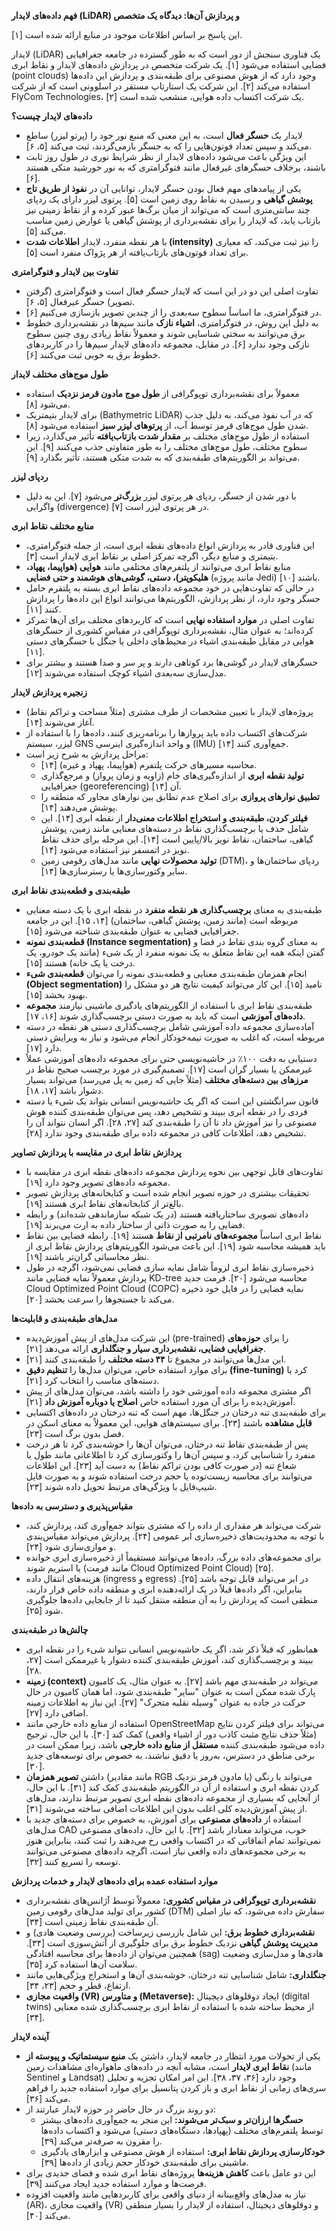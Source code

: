 **فهم داده‌های لایدار (LiDAR) و پردازش آن‌ها: دیدگاه یک متخصص**

این پاسخ بر اساس اطلاعات موجود در منابع ارائه شده است [۱].

لایدار (LiDAR) یک فناوری سنجش از دور است که به طور گسترده در جامعه جغرافیایی فضایی استفاده می‌شود [۱]. یک شرکت متخصص در پردازش داده‌های لایدار و نقاط ابری (point clouds) وجود دارد که از هوش مصنوعی برای طبقه‌بندی و پردازش این داده‌ها استفاده می‌کند [۲]. این شرکت یک استارتاپ مستقر در اسلوونی است که از شرکت FlyCom Technologies، یک شرکت اکتساب داده هوایی، منشعب شده است [۲].

**داده‌های لایدار چیست؟**

*   لایدار یک **حسگر فعال** است، به این معنی که منبع نور خود را (پرتو لیزر) ساطع می‌کند و سپس تعداد فوتون‌هایی را که به حسگر بازمی‌گردند، ثبت می‌کند [۵، ۶].
*   این ویژگی باعث می‌شود داده‌های لایدار از نظر شرایط نوری در طول روز ثابت باشند، برخلاف حسگرهای غیرفعال مانند فتوگرامتری که به نور خورشید متکی هستند [۶].
*   یکی از پیامدهای مهم فعال بودن حسگر لایدار، توانایی آن در **نفوذ از طریق تاج پوشش گیاهی** و رسیدن به نقاط روی زمین است [۵]. پرتوی لیزر دارای یک ردپای چند سانتی‌متری است که می‌تواند از میان برگ‌ها عبور کرده و از نقاط زمینی نیز بازتاب یابد، که لایدار را برای نقشه‌برداری از پوشش گیاهی یا عوارض زمین مناسب می‌کند [۵].
*   با هر نقطه منفرد، لایدار **اطلاعات شدت (intensity)** را نیز ثبت می‌کند، که معیاری برای تعداد فوتون‌های بازتاب‌یافته از هر پژواک منفرد است [۵].

**تفاوت بین لایدار و فتوگرامتری**

*   تفاوت اصلی این دو در این است که لایدار حسگر فعال است و فتوگرامتری (گرفتن تصویر) حسگر غیرفعال [۵، ۶].
*   در فتوگرامتری، ما اساساً سطوح سه‌بعدی را از چندین تصویر بازسازی می‌کنیم [۶].
*   به دلیل این روش، در فتوگرامتری، **اشیاء نازک** مانند سیم‌ها در نقشه‌برداری خطوط برق می‌توانند به سختی شناسایی شوند و معمولاً نقاط زیادی روی چنین سطوح نازکی وجود ندارد [۶]. در مقابل، مجموعه داده‌های لایدار سیم‌ها را در کاربردهای خطوط برق به خوبی ثبت می‌کنند [۶].

**طول موج‌های مختلف لایدار**

*   معمولاً برای نقشه‌برداری توپوگرافی از **طول موج مادون قرمز نزدیک** استفاده می‌شود [۸].
*   برای لایدار بتیمتریک (Bathymetric LiDAR) که در آب نفوذ می‌کند، به دلیل جذب شدن طول موج‌های قرمز توسط آب، از **پرتوهای لیزر سبز** استفاده می‌شود [۸].
*   استفاده از طول موج‌های مختلف بر **مقدار شدت بازتاب‌یافته** تأثیر می‌گذارد، زیرا سطوح مختلف، طول موج‌های مختلف را به طور متفاوتی جذب می‌کنند [۹]. این می‌تواند بر الگوریتم‌های طبقه‌بندی که به شدت متکی هستند، تأثیر بگذارد [۹].

**ردپای لیزر**

*   با دور شدن از حسگر، ردپای هر پرتوی لیزر **بزرگ‌تر** می‌شود [۷]. این به دلیل واگرایی (divergence) در هر پرتوی لیزر است [۷].

**منابع مختلف نقاط ابری**

*   این فناوری قادر به پردازش انواع داده‌های نقطه ابری است، از جمله فتوگرامتری، بتیمتری و منابع دیگر، اگرچه تمرکز اصلی بر نقاط ابری لایدار است [۳].
*   منابع نقاط ابری می‌توانند از پلتفرم‌های مختلفی مانند **هوایی (هواپیما، پهپاد، هلیکوپتر)، دستی، گوشی‌های هوشمند و حتی فضایی** (مانند پروژه Jedi) باشند [۱۰].
*   در حالی که تفاوت‌هایی در خود مجموعه داده‌های نقاط ابری بسته به پلتفرم حامل حسگر وجود دارد، از نظر پردازش، الگوریتم‌ها می‌توانند انواع این داده‌ها را پردازش کنند [۱۱].
*   تفاوت اصلی در **موارد استفاده نهایی** است که کاربردهای مختلف برای آن‌ها تمرکز کرده‌اند؛ به عنوان مثال، نقشه‌برداری توپوگرافی در مقیاس کشوری از حسگرهای هوایی در مقابل طبقه‌بندی اشیاء در محیط‌های داخلی یا جنگل با حسگرهای دستی [۱۱].
*   حسگرهای لایدار در گوشی‌ها برد کوتاهی دارند و پر سر و صدا هستند و بیشتر برای مدل‌سازی سه‌بعدی اشیاء کوچک استفاده می‌شوند [۱۲].

**زنجیره پردازش لایدار**

*   پروژه‌های لایدار با تعیین مشخصات از طرف مشتری (مثلاً مساحت و تراکم نقاط) آغاز می‌شوند [۱۴].
*   شرکت‌های اکتساب داده باید پروازها را برنامه‌ریزی کنند، داده‌ها را با استفاده از لیزر، سیستم GNS و واحد اندازه‌گیری اینرسی (IMU) جمع‌آوری کنند [۱۴].
*   مراحل پردازش به شرح زیر است:
    *   محاسبه مسیرهای حرکت پلتفرم (هواپیما، پهپاد و غیره) [۱۴].
    *   **تولید نقطه ابری** از اندازه‌گیری‌های خام (زاویه و زمان پرواز) و مرجع‌گذاری جغرافیایی (georeferencing) آن [۱۴].
    *   **تطبیق نوارهای پروازی** برای اصلاح عدم تطابق بین نوارهای مجاور که منطقه را پوشش می‌دهند [۱۴].
    *   **فیلتر کردن، طبقه‌بندی و استخراج اطلاعات معنی‌دار** از نقطه ابری [۱۴]. این شامل حذف یا برچسب‌گذاری نقاط در دسته‌های معنایی مانند زمین، پوشش گیاهی، ساختمان، نقاط نویز بالا/پایین است [۱۴]. این مرحله برای حذف نقاط نویز در اتمسفر نیز استفاده می‌شود [۱۴].
    *   **تولید محصولات نهایی** مانند مدل‌های رقومی زمین (DTM)، ردپای ساختمان‌ها و سایر وکتورسازی‌ها یا رسترسازی‌ها [۱۴].

**طبقه‌بندی و قطعه‌بندی نقاط ابری**

*   طبقه‌بندی به معنای **برچسب‌گذاری هر نقطه منفرد** در نقطه ابری با یک دسته معنایی مربوطه است (مانند زمین، پوشش گیاهی، ساختمان) [۱۴، ۱۵]. این در جامعه جغرافیایی فضایی به عنوان طبقه‌بندی شناخته می‌شود [۱۵].
*   **قطعه‌بندی نمونه (Instance segmentation)** به معنای گروه بندی نقاط در فضا و گفتن اینکه همه این نقاط متعلق به یک نمونه منفرد از یک شیء (مانند یک خودرو، یک درخت یا یک خانه) هستند [۱۵].
*   انجام همزمان طبقه‌بندی معنایی و قطعه‌بندی نمونه را می‌توان **قطعه‌بندی شیء (Object segmentation)** نامید [۱۵]. این کار می‌تواند کیفیت نتایج هر دو مشکل را بهبود بخشد [۱۵].
*   طبقه‌بندی نقاط ابری با استفاده از الگوریتم‌های یادگیری ماشینی نیازمند **مجموعه داده‌های آموزشی** است که باید به صورت دستی برچسب‌گذاری شوند [۱۶، ۱۷].
*   آماده‌سازی مجموعه داده آموزشی شامل برچسب‌گذاری دستی هر نقطه در دسته مربوطه است، که اغلب به صورت نیمه‌خودکار انجام می‌شود و نیاز به ویرایش دستی دارد [۱۷].
*   دستیابی به دقت ۱۰۰٪ در حاشیه‌نویسی حتی برای مجموعه داده‌های آموزشی عملاً غیرممکن یا بسیار گران است [۱۷]. تصمیم‌گیری در مورد برچسب صحیح نقاط در **مرزهای بین دسته‌های مختلف** (مثلاً جایی که زمین به پل می‌رسد) می‌تواند بسیار دشوار باشد [۱۷، ۱۸].
*   قانون سرانگشتی این است که اگر یک حاشیه‌نویس انسانی بتواند یک شیء یا دسته فردی را در نقطه ابری ببیند و تشخیص دهد، پس می‌توان طبقه‌بندی کننده هوش مصنوعی را نیز آموزش داد تا آن را طبقه‌بندی کند [۲۷، ۲۸]. اگر انسان نتواند آن را تشخیص دهد، اطلاعات کافی در مجموعه داده برای طبقه‌بندی وجود ندارد [۲۸].

**پردازش نقاط ابری در مقایسه با پردازش تصاویر**

*   تفاوت‌های قابل توجهی بین نحوه پردازش مجموعه داده‌های نقطه ابری در مقایسه با مجموعه داده‌های تصویر وجود دارد [۱۹].
*   تحقیقات بیشتری در حوزه تصویر انجام شده است و کتابخانه‌های پردازش تصویر بالغ‌تر از کتابخانه‌های نقاط ابری هستند [۱۹].
*   داده‌های تصویری ساختاریافته هستند (در یک شبکه سازماندهی شده‌اند) و رابطه فضایی را به صورت ذاتی از ساختار داده به ارث می‌برند [۱۹].
*   نقاط ابری اساساً **مجموعه‌های نامرتبی از نقاط** هستند [۱۹]. رابطه فضایی بین نقاط باید همیشه محاسبه شود [۱۹]. این باعث می‌شود الگوریتم‌های پردازش نقاط ابری از نظر محاسباتی گران‌تر باشند [۱۹].
*   ذخیره‌سازی نقاط ابری لزوماً شامل نمایه سازی فضایی نمی‌شود، اگرچه در طول پردازش معمولاً نمایه فضایی مانند KD-tree محاسبه می‌شود [۲۰]. فرمت جدید Cloud Optimized Point Cloud (COPC) نمایه فضایی را در فایل خود ذخیره می‌کند تا جستجوها را سرعت بخشد [۲۰].

**مدل‌های طبقه‌بندی و قابلیت‌ها**

*   این شرکت مدل‌های از پیش آموزش‌دیده (pre-trained) را برای **حوزه‌های جغرافیایی فضایی، نقشه‌برداری سیار و جنگلداری** ارائه می‌دهد [۲۱].
*   این مدل‌ها می‌توانند در مجموع تا **۴۴ دسته مختلف** را طبقه‌بندی کنند [۲۱].
*   برای موارد استفاده خاص، می‌توان مدل‌ها را **تنظیم دقیق (fine-tuning)** کرد یا دسته‌های مناسب را انتخاب کرد [۲۱].
*   اگر مشتری مجموعه داده آموزشی خود را داشته باشد، می‌توان مدل‌های از پیش آموزش‌دیده را برای آن مورد استفاده خاص **اصلاح یا دوباره آموزش داد** [۲۱].
*   برای طبقه‌بندی تنه درختان در جنگل‌ها، مهم است که تنه درختان در داده‌های اکتسابی **قابل مشاهده** باشند [۲۳]. برای سیستم‌های هوایی، این معمولاً به معنای اسکن در فصل بدون برگ است [۲۳].
*   پس از طبقه‌بندی نقاط تنه درختان، می‌توان آن‌ها را خوشه‌بندی کرد تا هر درخت منفرد را شناسایی کرد، و سپس آن‌ها را وکتورسازی کرد تا اطلاعاتی مانند طول یا شعاع تنه (در صورت کافی بودن تراکم نقاط) به دست آید [۲۳]. این اطلاعات می‌توانند برای محاسبه زیست‌توده یا حجم درخت استفاده شوند و به صورت فایل شیپ‌فایل با ویژگی‌های مرتبط تحویل داده شوند [۲۳].

**مقیاس‌پذیری و دسترسی به داده‌ها**

*   شرکت می‌تواند هر مقداری از داده را که مشتری بتواند جمع‌آوری کند، پردازش کند، با توجه به محدودیت‌های ذخیره‌سازی ابر عمومی [۲۴]. پردازش می‌تواند مقیاس‌بندی و موازی‌سازی شود [۲۴].
*   برای مجموعه‌های داده بزرگ، داده‌ها می‌توانند مستقیماً از ذخیره‌سازی ابری خوانده یا استریم شوند (مانند فرمت Cloud Optimized Point Cloud) [۲۵].
*   هزینه‌های انتقال داده (ingress و egress) در ابر می‌تواند قابل توجه باشد [۲۵]. بنابراین، اگر داده‌ها قبلاً در یک ارائه‌دهنده ابری و منطقه داده خاص قرار دارند، منطقی است که پردازش را به آن منطقه منتقل کنید تا از جابجایی داده‌ها جلوگیری شود [۲۵].

**چالش‌ها در طبقه‌بندی**

*   همانطور که قبلاً ذکر شد، اگر یک حاشیه‌نویس انسانی نتواند شیء را در نقطه ابری ببیند و برچسب‌گذاری کند، آموزش طبقه‌بندی کننده دشوار یا غیرممکن است [۲۷، ۲۸].
*   **زمینه (context)** می‌تواند در طبقه‌بندی مهم باشد [۲۷]. به عنوان مثال، یک کامیون پارک شده ممکن است به عنوان "سایر" طبقه‌بندی شود، اما همان کامیون در حال حرکت در جاده به عنوان "وسیله نقلیه متحرک" [۲۷]. این نیاز به اطلاعات زمینه اضافی دارد [۲۷].
*   استفاده از منابع داده خارجی مانند OpenStreetMap می‌تواند برای فیلتر کردن نتایج (مثلاً حذف نتایج مثبت کاذب دور از اشیاء واقعی) کمک کند [۳۰]. با این حال، ترجیح داده می‌شود طبقه‌بندی کننده **مستقل از منابع داده خارجی** باشد، زیرا ممکن است در برخی مناطق در دسترس، به‌روز یا دقیق نباشند، به خصوص برای توسعه‌های جدید [۳۰].
*   داشتن **تصویر همزمان** (مانند مقادیر RGB یا مادون قرمز نزدیک) می‌تواند با رنگی کردن نقطه ابری و استفاده از آن در الگوریتم طبقه‌بندی کمک کند [۳۱]. با این حال، از آنجایی که بسیاری از مجموعه داده‌های نقطه ابری تصویر مرتبط ندارند، مدل‌های از پیش آموزش‌دیده کلی اغلب بدون این اطلاعات اضافی ساخته می‌شوند [۳۱].
*   استفاده از **داده‌های مصنوعی** برای آموزش، به خصوص برای دسته‌های جدید با مدل‌های CAD خوب، می‌تواند معنادار باشد [۳۲]. با این حال، داده‌های مصنوعی نمی‌توانند تمام اتفاقاتی که در اکتساب واقعی رخ می‌دهند را ثبت کنند، بنابراین هنوز به برخی مجموعه‌های داده واقعی نیاز است، اگرچه داده‌های مصنوعی می‌توانند توسعه را تسریع کنند [۳۲].

**موارد استفاده عمده برای داده‌های لایدار و خدمات پردازش**

*   **نقشه‌برداری توپوگرافی در مقیاس کشوری:** معمولاً توسط آژانس‌های نقشه‌برداری کشور برای تولید مدل‌های رقومی زمین (DTM) سفارش داده می‌شود، که نیاز اصلی آن طبقه‌بندی نقاط زمینی است [۳۴].
*   **نقشه‌برداری خطوط برق:** این شامل بازرسی زیرساخت (بررسی وضعیت هادی) و **مدیریت پوشش گیاهی** نزدیک خطوط برق برای جلوگیری از آتش‌سوزی است [۳۴]. همچنین می‌توان از داده‌ها برای محاسبه افتادگی (sag) هادی‌ها و مدل‌سازی وضعیت سلامت آن‌ها استفاده کرد [۳۵].
*   **جنگلداری:** شامل شناسایی تنه درختان، خوشه‌بندی آن‌ها و استخراج ویژگی‌هایی مانند ارتفاع، قطر و حجم [۲۳، ۳۴].
*   **واقعیت مجازی (VR) و متاورس (Metaverse):** ایجاد دوقلوهای دیجیتال (digital twins) از محیط ساخته شده با استفاده از نقاط ابری برچسب‌گذاری شده معنایی [۳۴].

**آینده لایدار**

*   یکی از تحولات مورد انتظار در جامعه لایدار، داشتن یک **منبع سیستماتیک و پیوسته از نقاط ابری لایدار** است، مشابه آنچه در داده‌های ماهواره‌ای مشاهدات زمین (مانند Sentinel و Landsat) وجود دارد [۳۶، ۳۷، ۳۸]. این امر امکان تجزیه و تحلیل سری‌های زمانی از نقاط ابری و باز کردن پتانسیل برای موارد استفاده جدید را فراهم می‌کند [۳۶].
*   دو روند بزرگ در حال حاضر در حوزه لایدار عبارتند از:
    *   **حسگرها ارزان‌تر و سبک‌تر می‌شوند:** این منجر به جمع‌آوری داده‌های بیشتر توسط پلتفرم‌های مختلف (پهپادها، دستگاه‌های دستی) می‌شود و اکتساب داده‌ها را مقرون به صرفه‌تر می‌کند [۳۹].
    *   **خودکارسازی پردازش نقاط ابری:** استفاده از هوش مصنوعی و ابزارهای یادگیری ماشینی برای طبقه‌بندی خودکار حجم زیادی از داده‌ها [۳۹].
*   این دو عامل باعث **کاهش هزینه‌ها** پروژه‌های نقاط ابری شده و فضای جدیدی برای فرصت‌ها و موارد استفاده جدید ایجاد می‌کنند [۳۹].
*   نیاز به مدل‌های واقع‌بینانه از دنیای واقعی برای کاربردهایی مانند واقعیت افزوده (AR)، واقعیت مجازی (VR) و دوقلوهای دیجیتال، استفاده از لایدار را بسیار منطقی می‌کند [۴۰].